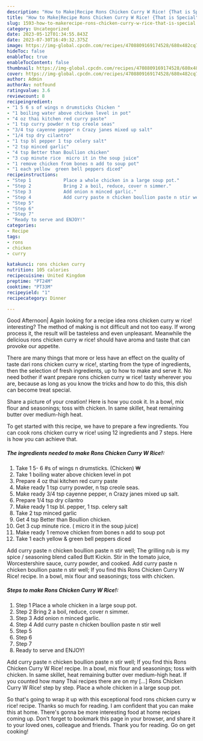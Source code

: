 ```yaml
---
description: "How to Make|Recipe Rons Chicken Curry W Rice! {That is Special"
title: "How to Make|Recipe Rons Chicken Curry W Rice! {That is Special"
slug: 1593-how-to-makerecipe-rons-chicken-curry-w-rice-that-is-special
category: Uncategorized
date: 2023-05-12T01:34:55.843Z
date: 2023-07-30T16:49:32.375Z
image: https://img-global.cpcdn.com/recipes/4708809169174528/680x482cq70/rons-chicken-curry-w-rice-recipe-main-photo.jpg
hideToc: false
enableToc: true
enableTocContent: false
thumbnail: https://img-global.cpcdn.com/recipes/4708809169174528/680x482cq70/rons-chicken-curry-w-rice-recipe-main-photo.jpg
cover: https://img-global.cpcdn.com/recipes/4708809169174528/680x482cq70/rons-chicken-curry-w-rice-recipe-main-photo.jpg
author: Admin
authorAv: notfound
ratingvalue: 3.6
reviewcount: 8
recipeingredient:
- "1 5 6 s of wings n drumsticks Chicken "
- "1 boiling water above chicken level in pot"
- "4 oz thai kitchen red curry paste"
- "1 tsp curry powder n tsp creole seas"
- "3/4 tsp cayenne pepper n Crazy janes mixed up salt"
- "1/4 tsp dry cilantro"
- "1 tsp bl pepper 1 tsp celery salt"
- "2 tsp minced garlic"
- "4 tsp Better than Boullion chicken"
- "3 cup minute rice  micro it in the soup juice"
- "1 remove chicken from bones n add to soup pot"
- "1 each yellow  green bell peppers diced"
recipeinstructions:
- "Step 1            Place a whole chicken in a large soup pot."
- "Step 2            Bring 2 a boil, reduce, cover n simmer."
- "Step 3            Add onion n minced garlic."
- "Step 4            Add curry paste n chicken boullion paste n stir well"
- "Step 5"
- "Step 6"
- "Step 7"
- "Ready to serve and ENJOY!"
categories:
- Recipe
tags:
- rons
- chicken
- curry

katakunci: rons chicken curry 
nutrition: 105 calories
recipecuisine: United Kingdom
preptime: "PT24M"
cooktime: "PT33M"
recipeyield: "1"
recipecategory: Dinner

---
```



Good Afternoon| Again looking for a recipe idea rons chicken curry w rice! interesting? The method of making is not difficult and not too easy. If wrong process it, the result will be tasteless and even unpleasant. Meanwhile the delicious rons chicken curry w rice! should have aroma and taste that can provoke our appetite.






There are many things that more or less have an effect on the quality of taste dari rons chicken curry w rice!, starting from the type of ingredients, then the selection of fresh ingredients, up to how to make and serve it. No need bother if want prepare rons chicken curry w rice! tasty wherever you are, because as long as you know the tricks and how to do this, this dish can become treat special.


Share a picture of your creation! Here is how you cook it. In a bowl, mix flour and seasonings; toss with chicken. In same skillet, heat remaining butter over medium-high heat.


To get started with this recipe, we have to prepare a few ingredients. You can cook rons chicken curry w rice! using 12 ingredients and 7 steps. Here is how you can achieve that.

<!--inarticleads1-->

##### The ingredients needed to make Rons Chicken Curry W Rice!:

1. Take 1 5- 6 #s of wings n drumsticks. (Chicken) ₩
1. Take 1 boiling water above chicken level in pot
1. Prepare 4 oz thai kitchen red curry paste
1. Make ready 1 tsp curry powder, n tsp creole seas.
1. Make ready 3/4 tsp cayenne pepper, n Crazy janes mixed up salt.
1. Prepare 1/4 tsp dry cilantro
1. Make ready 1 tsp bl. pepper, 1 tsp. celery salt
1. Take 2 tsp minced garlic
1. Get 4 tsp Better than Boullion chicken.
1. Get 3 cup minute rice. ( micro it in the soup juice)
1. Make ready 1 remove chicken from bones n add to soup pot
1. Take 1 each yellow &amp; green bell peppers diced


Add curry paste n chicken boullion paste n stir well; The grilling rub is my spice / seasoning blend called Butt Kickin. Stir in the tomato juice, Worcestershire sauce, curry powder, and cooked. Add curry paste n chicken boullion paste n stir well; If you find this Rons Chicken Curry W Rice! recipe. In a bowl, mix flour and seasonings; toss with chicken. 

<!--inarticleads2-->

##### Steps to make Rons Chicken Curry W Rice!:

1. Step 1            Place a whole chicken in a large soup pot.
1. Step 2            Bring 2 a boil, reduce, cover n simmer.
1. Step 3            Add onion n minced garlic.
1. Step 4            Add curry paste n chicken boullion paste n stir well
1. Step 5
1. Step 6
1. Step 7
1. Ready to serve and ENJOY!

Add curry paste n chicken boullion paste n stir well; If you find this Rons Chicken Curry W Rice! recipe. In a bowl, mix flour and seasonings; toss with chicken. In same skillet, heat remaining butter over medium-high heat. If you counted how many Thai recipes there are on my […] Rons Chicken Curry W Rice! step by step. Place a whole chicken in a large soup pot. 

So that's going to wrap it up with this exceptional food rons chicken curry w rice! recipe. Thanks so much for reading. I am confident that you can make this at home. There's gonna be more interesting food at home recipes coming up. Don't forget to bookmark this page in your browser, and share it to your loved ones, colleague and friends. Thank you for reading. Go on get cooking!
